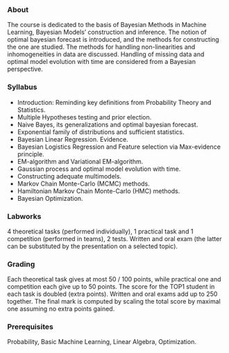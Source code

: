 ### About

The course is dedicated to the basis of Bayesian Methods in Machine Learning, Bayesian Models’ construction and inference. The notion of optimal bayesian forecast is introduced, and the methods for constructing the one are studied. The methods for handling non-linearities and inhomogeneities in data are discussed. Handling of missing data and optimal model evolution with time are considered from a Bayesian perspective.

### Syllabus

- Introduction: Reminding key definitions from Probability Theory and Statistics.
- Multiple Hypotheses testing and prior election.
- Naive Bayes, its generalizations and optimal bayesian forecast.
- Exponential family of distributions and sufficient statistics.
- Bayesian Linear Regression. Evidence.
- Bayesian Logistics Regression and Feature selection via Max-evidence principle.
- EM-algorithm and Variational EM-algorithm.
- Gaussian process and optimal model evolution with time.
- Constructing adequate multimodels.
- Markov Chain Monte-Carlo (MCMC) methods.
- Hamiltonian Markov Chain Monte-Carlo (HMC) methods.
- Bayesian Optimization.

### Labworks

4 theoretical tasks (performed individually), 1 practical task and 1 competition (performed in teams), 2 tests.
Written and oral exam (the latter can be substituted by the presentation on a selected topic).

### Grading

Each theoretical task gives at most 50 / 100 points, while practical one and competition each give up to 50 points. The score for the TOP1 student in each task is doubled (extra points). Written and oral exams add up to 250 together.
The final mark is computed by scaling the total score by maximal one assuming no extra points gained.

### Prerequisites

Probability, Basic Machine Learning, Linear Algebra, Optimization.
